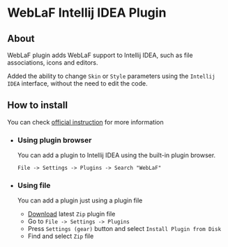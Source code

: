 # WebLaF Intellij IDEA Plugin
## About
WebLaF plugin adds WebLaF support to Intellij IDEA, such as file associations, icons and editors.

Added the ability to change ```Skin``` or ```Style``` parameters using the ```Intellij IDEA``` interface, without the need to edit the code.

## How to install

You can check [official instruction](https://www.jetbrains.com/help/idea/managing-plugins.html) for more information

* ### Using plugin browser
  You can add a plugin to Intellij IDEA using the built-in plugin browser. 

  ```File -> Settings -> Plugins -> Search "WebLaF"```

* ### Using file

  You can add a plugin just using a plugin file
  
  * [Download](https://github.com/husker-dev/weblaf-intellij-plugin/releases/download/1.1/WebLaF.Plugin-1.1.zip) latest ```Zip``` plugin file
  * Go to ```File -> Settings -> Plugins```
  * Press ```Settings (gear)``` button and select ```Install Plugin from Disk```
  * Find and select ```Zip``` file

